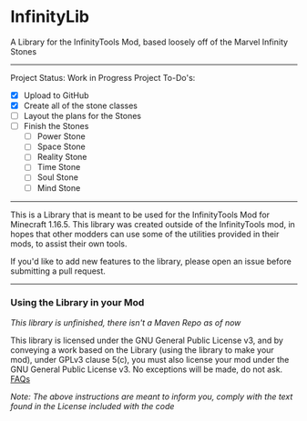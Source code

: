 # InfinityLib
 A Library for the InfinityTools Mod, based loosely off of the Marvel Infinity Stones

---

Project Status: Work in Progress
Project To-Do's:
- [x] Upload to GitHub
- [x] Create all of the stone classes
- [ ] Layout the plans for the Stones
- [ ] Finish the Stones
  - [ ] Power Stone
  - [ ] Space Stone
  - [ ] Reality Stone
  - [ ] Time Stone
  - [ ] Soul Stone
  - [ ] Mind Stone

---
This is a Library that is meant to be used for the InfinityTools Mod for Minecraft 1.16.5. This library was created outside of the InfinityTools mod, in hopes that other modders can use some of the utilities provided in their mods, to assist their own tools.

If you'd like to add new features to the library, please open an issue before submitting a pull request.

---
### Using the Library in your Mod
*This library is unfinished, there isn't a Maven Repo as of now*

This library is licensed under the GNU General Public License v3, and by conveying a work based on the Library (using the library to make your mod), under GPLv3 clause 5(c), you must also license your mod under the GNU General Public License v3. No exceptions will be made, do not ask. [FAQs](https://github.com/Hauteknits/InfinityLib/blob/master/FAQ.md "FAQs")

*Note: The above instructions are meant to inform you, comply with the text found in the License included with the code*
